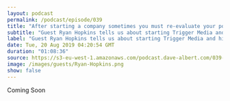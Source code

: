 ```yaml
---
layout: podcast
permalink: /podcast/episode/039
title: "After starting a company sometimes you must re-evaluate your positioning/offerings!"
subtitle: "Guest Ryan Hopkins tells us about starting Trigger Media and his first foray into entrepreneurship"
label: "Guest Ryan Hopkins tells us about starting Trigger Media and his first foray into entrepreneurship. Trigger Media is a full-service digital agency based in Dublin that specialises in technology, marketing and creative.  <br><br> <a href='https://triggermedia.ie/' target='_blank'>https://triggermedia.ie/</a> <br> <a href='https://www.linkedin.com/in/hopkinsryan/' target='_blank'>https://www.linkedin.com/in/hopkinsryan/</a> <br> <a href='https://twitter.com/ryanhopkins10' target='_blank'>https://twitter.com/ryanhopkins10</a> <br> <a href='https://twitter.com/triggermedia_ie' target='_blank'>https://twitter.com/triggermedia_ie</a>"
date: Tue, 20 Aug 2019 04:20:54 GMT
duration: "01:08:36"
source: https://s3-eu-west-1.amazonaws.com/podcast.dave-albert.com/039-Ryan-Hopkins.mp3
image: /images/guests/Ryan-Hopkins.png
show: false
---
```


Coming Soon
